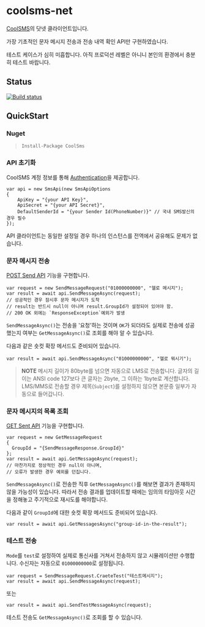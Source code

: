 # coolsms-net
[CoolSMS](http://www.coolsms.co.kr/SMS_API)의 닷넷 클라이언트입니다.

가장 기초적인 문자 메시지 전송과 전송 내역 확인 API만 구현하였습니다.

테스트 케이스가 심히 미흡합니다. 아직 프로덕션 레벨은 아니니 본인의 환경에서 충분히 테스트 바랍니다.

## Status

[![Build status](https://ci.appveyor.com/api/projects/status/vrmer2hympk7f5kd?svg=true)](https://ci.appveyor.com/project/incombine/coolsms-net)

## QuickStart

### Nuget
> `Install-Package CoolSms`

### API 초기화
CoolSMS 계정 정보를 통해 [Authentication](http://www.coolsms.co.kr/REST_API#Authentication)을 제공합니다.
```CSharp
var api = new SmsApi(new SmsApiOptions
{
    ApiKey = "{your API Key}",
    ApiSecret = "{your API Secret}",
    DefaultSenderId = "{your Sender Id(PhoneNumber)}" // 국내 SMS발신의 경우 필수
});
```
API 클라이언트는 동일한 설정일 경우 하나의 인스턴스를 전역에서 공유해도 문제가 없습니다.


### 문자 메시지 전송
[POST Send API](http://www.coolsms.co.kr/SMS_API#POSTsend) 기능을 구현합니다.
```CSharp
var request = new SendMessageRequest("01000000000", "헬로 메시지");
var result = await api.SendMessageAsync(request);
// 성공적인 경우 잠시후 문자 메시지가 도착
// result는 반드시 null이 아니며 result.GroupId가 설정되어 있어야 함.
// 200 OK 외에는 `ResponseException`예외가 발생
```
`SendMessageAsync()`는 전송을 '요청'하는 것이며 `OK`가 되더라도 실제로 전송에 성공했는지 여부는 `GetMessageAsync()`로 조회를 해야 알 수 있습니다.

다음과 같은 숏컷 확장 메서드도 준비되어 있습니다.
```
var result = await api.SendMessageAsync("01000000000", "헬로 뭐시기");
```

> **NOTE**
> 메시지 길이가 80byte를 넘으면 자동으로 LMS로 전송합니다.
> 글자의 길이는 ANSI code 127보다 큰 글자는 2byte, 그 이하는 1byte로 계산합니다.
> LMS/MMS로 전송할 경우 제목(`Subject`)를 설정하지 않으면 본문중 일부가 자동으로 들어갑니다.

### 문자 메시지의 목록 조회
[GET Sent API](http://www.coolsms.co.kr/SMS_API#GETsent) 기능을 구현합니다.
```CSharp
var request = new GetMessageRequest
{
  GroupId = "{SendMessageResponse.GroupId}"
};
var result = await api.GetMessageAsync(request);
// 마찬가지로 정상적인 경우 null이 아니며,
// 오류가 발생한 경우 예외를 던집니다.
```
`SendMessageAsync()`로 전송한 직후 `GetMessageAsync()`를 해보면 결과가 존재하지 않을 가능성이 있습니다.
따라서 전송 결과를 업데이트할 때에는 임의의 타임아웃 시간을 정해놓고 주기적으로 재시도를 해야합니다.

다음과 같이 `GroupId`에 대한 숏컷 확장 메서드도 준비되어 있습니다.
```
var result = await api.GetMessagesAsync("group-id-in-the-result");
```

### 테스트 전송
`Mode`를 `test`로 설정하여 실제로 통신사를 거쳐서 전송하지 않고 시뮬레이션만 수행합니다. 수신자는 자동으로 `01000000000`로 설정됩니다.
```CSharp
var request = SendMessageRequest.CraeteTest("테스트메시지");
var result = await api.SendMessageAsync(request);
```
또는
```
var result = await api.SendTestMessageAsync(request);
```
테스트 전송도 `GetMessageAsync()`로 조회를 할 수 있습니다.
